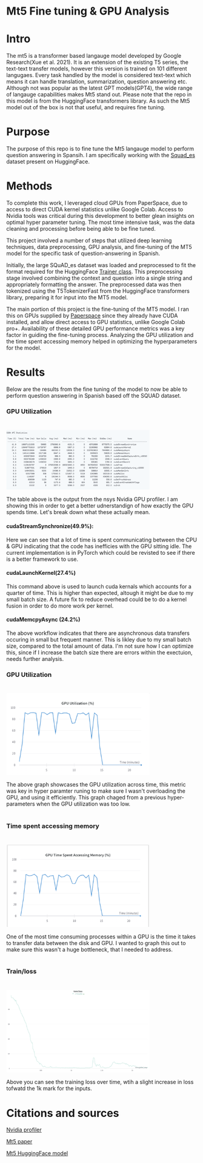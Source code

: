 # Mt5 Fine tuning & GPU Analysis

# Intro

The mt5 is a transformer based langauge model developed by Google Research(Xue et al. 2021). It is an extension of the existing T5 series, the text-text transfer models, however this version is trained on 101 different langugaes.  Every task  handled by the model is considered  text-text which means it can handle translation, summarization, question answering etc. Although not was popular as the latest GPT models(GPT4), the wide range of langauge capabilities makes Mt5 stand out. Please note that the repo in this model is from the HuggingFace transformers library. As such the Mt5 model out of the box is not that useful, and requires fine tuning.


# Purpose

The purpose of this repo is to fine tune the Mt5 langauge model to perform question answering in Spansih. I am specifically working with the [Squad_es](https://huggingface.co/datasets/squad_es) dataset present on HuggingFace.



# Methods

To complete this work, I leveraged cloud GPUs from PaperSpace, due to access to direct CUDA kernel statistics unlike Google Colab. Access to Nvidia tools was critical during this development to better glean insights on optimal hyper parameter tuning. The most time intensive task, was the data cleaning and processing before being able to be fine tuned.

This project involved a number of steps that utilized deep learning techniques, data preprocessing, GPU analysis, and fine-tuning of the MT5 model for the specific task of question-answering in Spanish.

Initially, the large SQuAD_es dataset was loaded and preprocessed to fit the format required for the HuggingFace [Trainer class](https://huggingface.co/docs/transformers/main_classes/trainer). This preprocessing stage involved combining the context and question into a single string and appropriately formatting the answer. The preprocessed data was then tokenized using the T5TokenizerFast from the HuggingFace transformers library, preparing it for input into the MT5 model.

The main portion of this project is the fine-tuning of the MT5 model. I ran this on GPUs supplied by [Paperspace](https://www.paperspace.com/core) since they already have CUDA installed, and allow direct access to GPU statistics, unlike Google Colab pro+. Availability of these detailed GPU performance metrics was a key factor in guiding the fine-tuning process. Analyzing the GPU utilization and the time spent accessing memory helped in optimizing the hyperparameters for the model. 



# Results

Below are the results from the fine tuning of the model to now be able to perform question answering in Spanish based off the SQUAD dataset.


### GPU Utilization

#
<img src="/images/cuda_statistics.png" width="75%">

The table above is the output from the nsys Nvidia GPU profiler. I am showing this in order to get a better udnerstandign of how exactly the GPU spends time. Let's break down what these actually mean.

#### cudaStreamSynchronize(49.9%):

 Here we can see that a lot of time is spent communicating between the CPU & GPU indicating that the code has inefficies with the GPU sitting idle. The current implementation is in PyTorch which could be revisted to see if there is a better framework to use.

#### cudaLaunchKernel(27.4%)
 
This command above is used to launch cuda kernals which accounts for a quarter of time. This is higher than expected, altough it might be due to my small batch size. A future fix to reduce overhead could be to do a kernel fusion in order to do more work per kernel.

#### cudaMemcpyAsync (24.2%)

The above workflow indicates that there are asynchronous data transfers occuring in small but frequent manner. This is likley due to my small batch size, compared to the total amount of data. I'm not sure how I can optimize this, since if I increase the batch size there are errors within the exectuion, needs further analysis.





### GPU Utilization
#
<img src="/images/GPU_utilization.png" width="75%">

The above graph showcases the GPU utilization across time, this metric was key in hyper paramter runing to make sure I wasn't overloading the GPU, and using it efficiently. This graph chaged from a previous hyper-parameters when the GPU utilization was too low.
#

### Time spent accessing memory
#
<img src="/images/GPU_time _spent_acc_mem.png" width="75%">

One of the most time consuming processes within a GPU is the time it takes to transfer data between the disk and GPU. I wanted to graph this out to make sure this wasn't a huge bottleneck, that I needed to address.
#


### Train/loss
#
<img src="/images/best_train_loss.png" width="75%">

Above you can see the training loss over time, wtih a slight increase in loss tofwatd the 1k mark for the inputs.

# Citations and sources

[Nvidia profiler](https://docs.csc.fi/computing/nsys/)

[Mt5 paper](https://arxiv.org/abs/2010.11934)

[Mt5 HuggingFace model](https://huggingface.co/docs/transformers/model_doc/mt5)

